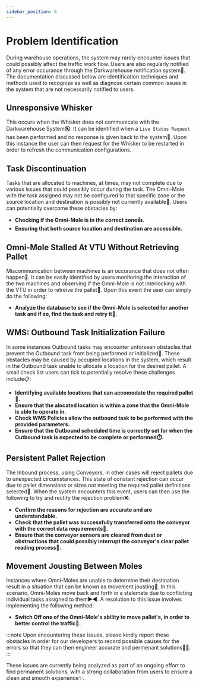 ```yaml
---
sidebar_position: 8
---
```


# Problem Identification

During warehouse operations, the system may rarely encounter issues that could possibly affect the traffic work flow. Users are also regularly notified of any error occurance through the Darkwarehouse notification system🔔. The documentation discussed below are identification techniques and methods used to recognize as well as diagnose certain common issues in the system that are not necessarily notified to users.

## Unresponsive Whisker

This occurs when the Whisker does not communicate with the Darkwarehouse System🔇. It can be identified when a `Live Status Request` has been performed and no response is given back to the system📡. Upon this instance the user can then request for the Whisker to be restarted in order to refresh the communication configurations.

## Task Discontinuation

Tasks that are allocated to machines, at times, may not complete due to various issues that could possibly occur during the task. The Omni-Mole with the task assigned may not be configured to that specific zone or the source location and destination is possibly not currently available🚫. Users can potentially overcome these obstacles by:

- **Checking if the Omni-Mole is in the correct zone👍.**
- **Ensuring that both source location and destination are accessible.**

## Omni-Mole Stalled At VTU Without Retrieving Pallet

Miscommunication between machines is an occurance that does not often happen🤖. It can be easily identified by users monitoring the interaction of the two machines and observing if the Omni-Mole is not interlocking with the VTU in order to retreive the pallet🧐. Upon this event the user can simply do the following: 

- **Analyze the database to see if the Omni-Mole is selected for another task and if so, find the task and retry it🔄.**

## WMS: Outbound Task Initialization Failure

In some instances Outbound tasks may encounter unforseen obstacles that prevent the Outbound task from being performed or initialized🚧. These obstacles may be caused by occupied locations in the system, which result in the Outbound task unable to allocate a location for the desired pallet. A small check list users can tick to potentially resolve these challenges include📋:

- **Identifying available locations that can accomodate the required pallet📍.**
- **Ensure that the alocated location is within a zone that the Omni-Mole is able to operate in.**
- **Check WMS Policies allow the outbound task to be performed with the provided parameters.**
- **Ensure that the Outbound scheduled time is correctly set for when the Outbound task is expected to be complete or performed⏱️.**

## Persistent Pallet Rejection

The Inbound process, using Conveyors, in other cases will reject pallets due to unexpected circumstances. This state of constant rejection can occur due to pallet dimensions or sizes not meeting the required pallet definitions selected📐. When the system encounters this event, users can then use the following to try and rectify the rejection problem❌:

- **Confirm the reasons for rejection are accurate and are understandable.**
- **Check that the pallet was successfully transferred onto the conveyor with the correct data requirements📄.**
- **Ensure that the conveyor sensors are cleared from dust or obstructions that could possibly interrupt the conveyor's clear pallet reading process🎇.**

## Movement Jousting Between Moles

Instances where Omni-Moles are unable to determine their destination result in a situation that can be known as movement jousting🤺. In this scenario, Omni-Moles move back and forth in a stalemate due to conflicting individual tasks assigned to them▶️◀️. A resolution to this issue involves implementing the following method:

- **Switch Off one of the Omni-Mole's ability to move pallet's, in order to better control the traffic🚦.**

:::note
Upon encountering these issues, please kindly report these obstacles in order for our developers to record possible causes for the errors so that they can then engineer accurate and permenant solutions👨‍💻.
:::

These issues are currently being analyzed as part of an ongoing effort to find permanent solutions, with a strong collaboration from users to ensure a clean and smooth experience✨.